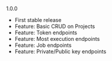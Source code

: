 1.0.0
  - First stable release
  - Feature: Basic CRUD on Projects
  - Feature: Token endpoints
  - Feature: Most execution endpoints
  - Feature: Job endpoints
  - Feature: Private/Public key endpoints
